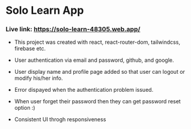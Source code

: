 # Solo Learn App

### Live link: https://solo-learn-48305.web.app/

- This project was created with react, react-router-dom, tailwindcss, firebase etc.

- User authentication via email and password, github, and google.

- User display name and profile page added so that user can logout or modify his/her info.

- Error dispayed when the authentication problem issued.

- When user forget their password then they can get password reset option :)

- Consistent UI throgh responsiveness
